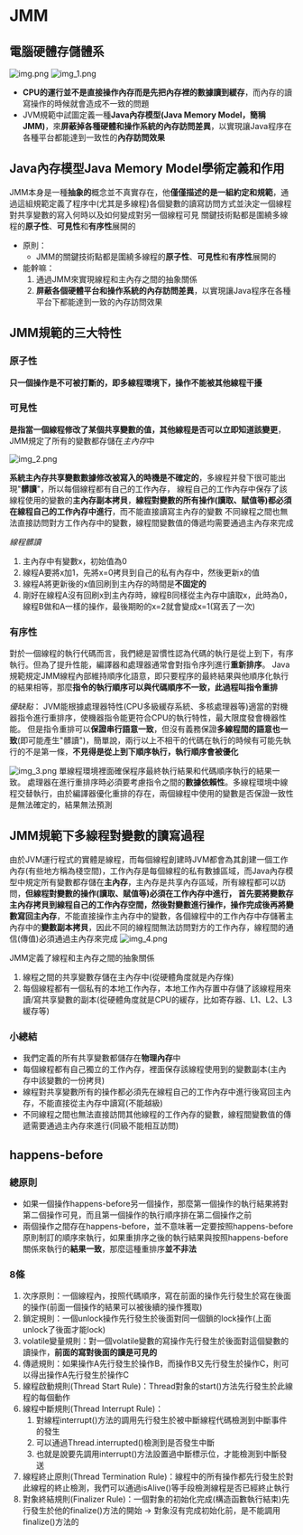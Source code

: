 # JMM

## 電腦硬體存儲體系

![img.png](img.png)
![img_1.png](img_1.png)

* **CPU的運行並不是直接操作內存而是先把內存裡的數據讀到緩存**，而內存的讀寫操作的時候就會造成不一致的問題
* JVM規範中試圖定義一種**Java內存模型(Java Memory Model，簡稱JMM)**，來**屏蔽掉各種硬體和操作系統的內存訪問差異**，以實現讓Java程序在各種平台都能達到一致性的**內存訪問效果**

## Java內存模型Java Memory Model學術定義和作用

JMM本身是一種**抽象的**概念並不真實存在，他**僅僅描述的是一組約定和規範**，通過這組規範定義了程序中(尤其是多線程)各個變數的讀寫訪問方式並決定一個線程對共享變數的寫入何時以及如何變成對另一個線程可見
關鍵技術點都是圍繞多線程的**原子性**、**可見性**和**有序性**展開的

* 原則：
    * JMM的關鍵技術點都是圍繞多線程的**原子性**、**可見性**和**有序性**展開的
* 能幹嘛：
    1. 通過JMM來實現線程和主內存之間的抽象關係
    2. **屏蔽各個硬體平台和操作系統的內存訪問差異**，以實現讓Java程序在各種平台下都能達到一致的內存訪問效果

## JMM規範的三大特性

### 原子性
**只一個操作是不可被打斷的，即多線程環境下，操作不能被其他線程干擾**

### 可見性
**是指當一個線程修改了某個共享變數的值，其他線程是否可以立即知道該變更**，JMM規定了所有的變數都存儲在*主內存*中

![img_2.png](img_2.png)

**系統主內存共享變數數據修改被寫入的時機是不確定的**，多線程并發下很可能出現"**髒讀**"，所以每個線程都有自己的工作內存，
線程自己的工作內存中保存了該線程使用的變數的**主內存副本拷貝**，**線程對變數的所有操作(讀取、賦值等)都必須在線程自己的工作內存中進行**，而不能直接讀寫主內存的變數
不同線程之間也無法直接訪問對方工作內存中的變數，線程間變數值的傳遞均需要通過主內存來完成

_線程髒讀_
  1. 主內存中有變數x，初始值為0
  2. 線程A要將x加1，先將x=0拷貝到自己的私有內存中，然後更新x的值
  3. 線程A將更新後的x值回刷到主內存的時間是**不固定的**
  4. 剛好在線程A沒有回刷x到主內存時，線程B同樣從主內存中讀取x，此時為0，線程B做和A一樣的操作，最後期盼的x=2就會變成x=1(寫丟了一次)

### 有序性
對於一個線程的執行代碼而言，我們總是習慣性認為代碼的執行是從上到下，有序執行。但為了提升性能，編譯器和處理器通常會對指令序列進行**重新排序**。
Java規範規定JMM線程內部維持順序化語意，即只要程序的最終結果與他順序化執行的結果相等，那麼**指令的執行順序可以與代碼順序不一致，此過程叫指令重排**

_優缺點_：
JVM能根據處理器特性(CPU多級緩存系統、多核處理器等)適當的對機器指令進行重排序，使機器指令能更符合CPU的執行特性，最大限度發會機器性能。
但是指令重排可以**保證串行語意一致**，但沒有義務保證**多線程間的語意也一致**(即可能產生"髒讀")，簡單說，兩行以上不相干的代碼在執行的時候有可能先執行的不是第一條，**不見得是從上到下順序執行，執行順序會被優化**

![img_3.png](img_3.png)
單線程環境裡面確保程序最終執行結果和代碼順序執行的結果一致。 處理器在進行重排序時必須要考慮指令之間的**數據依賴性**。多線程環境中線程交替執行，由於編譯器優化重排的存在，兩個線程中使用的變數是否保證一致性是無法確定的，結果無法預測

## JMM規範下多線程對變數的讀寫過程
由於JVM運行程式的實體是線程，而每個線程創建時JVM都會為其創建一個工作內存(有些地方稱為棧空間)，工作內存是每個線程的私有數據區域，而Java內存模型中規定所有變數都存儲在**主內存**，主內存是共享內存區域，所有線程都可以訪問，**但線程對變數的操作(讀取、賦值等)必須在工作內存中進行，
首先要將變數存主內存拷貝到線程自己的工作內存空間，然後對變數進行操作，操作完成後再將變數寫回主內存**，不能直接操作主內存中的變數，各個線程中的工作內存中存儲著主內存中的**變數副本拷貝**，因此不同的線程間無法訪問對方的工作內存，線程間的通信(傳值)必須通過主內存來完成
![img_4.png](img_4.png)

JMM定義了線程和主內存之間的抽象關係
1. 線程之間的共享變數存儲在主內存中(從硬體角度就是內存條)
2. 每個線程都有一個私有的本地工作內存，本地工作內存置中存儲了該線程用來讀/寫共享變數的副本(從硬體角度就是CPU的緩存，比如寄存器、L1、L2、L3緩存等)

### 小總結
* 我們定義的所有共享變數都儲存在**物理內存**中
* 每個線程都有自己獨立的工作內存，裡面保存該線程使用到的變數副本(主內存中該變數的一份拷貝)
* 線程對共享變數所有的操作都必須先在線程自己的工作內存中進行後寫回主內存，不能直接從主內存中讀寫(不能越級)
* 不同線程之間也無法直接訪問其他線程的工作內存的變數，線程間變數值的傳遞需要通過主內存來進行(同級不能相互訪問)

## happens-before

### 總原則
* 如果一個操作happens-before另一個操作，那麼第一個操作的執行結果將對第二個操作可見，而且第一個操作的執行順序排在第二個操作之前
* 兩個操作之間存在happens-before，並不意味著一定要按照happens-before原則制訂的順序來執行，如果重排序之後的執行結果與按照happens-before關係來執行的**結果一致**，那麼這種重排序**並不非法**

### 8條
1. 次序原則：一個線程內，按照代碼順序，寫在前面的操作先行發生於寫在後面的操作(前面一個操作的結果可以被後續的操作獲取)
2. 鎖定規則：一個unlock操作先行發生於後面對同一個鎖的lock操作(上面unlock了後面才能lock)
3. volatile變量規則：對一個volatile變數的寫操作先行發生於後面對這個變數的讀操作，**前面的寫對後面的讀是可見的**
4. 傳遞規則：如果操作A先行發生於操作B，而操作B又先行發生於操作C，則可以得出操作A先行發生於操作C
5. 線程啟動規則(Thread Start Rule)：Thread對象的start()方法先行發生於此線程的每個動作
6. 線程中斷規則(Thread Interrupt Rule)：
   1. 對線程interrupt()方法的調用先行發生於被中斷線程代碼檢測到中斷事件的發生
   2. 可以通過Thread.interrupted()檢測到是否發生中斷
   3. 也就是說要先調用interrupt()方法設置過中斷標示位，才能檢測到中斷發送
7. 線程終止原則(Thread Termination Rule)：線程中的所有操作都先行發生於對此線程的終止檢測，我們可以通過isAlive()等手段檢測線程是否已經終止執行
8. 對象終結規則(Finalizer Rule)：一個對象的初始化完成(構造函數執行結束)先行發生於他的finalize()方法的開始 -> 對象沒有完成初始化前，是不能調用finalize()方法的